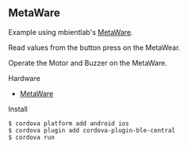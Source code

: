 ## MetaWare

Example using mbientlab's [MetaWare](http://mbientlab.com/product/).

Read values from the button press on the MetaWear.

Operate the Motor and Buzzer on the MetaWare.

Hardware

 * [MetaWare](http://mbientlab.com/product/)

Install

    $ cordova platform add android ios
    $ cordova plugin add cordova-plugin-ble-central
    $ cordova run

